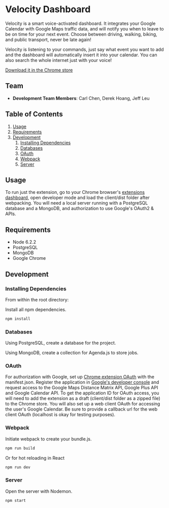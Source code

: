 # Velocity Dashboard

Velocity is a smart voice-activated dashboard. It integrates your Google Calendar with Google Maps traffic data, and will notify you when to leave to be on time for your next event. Choose between driving, walking, biking, and public transport, never be late again!

Velocity is listening to your commands, just say what event you want to add and the dashboard will automatically insert it into your calendar. You can also search the whole internet just with your voice!

[Download it in the Chrome store](https://chrome.google.com/webstore/detail/velocity-dashboard/fllacnobnahiecimbbehfbiilpmhnmkk?hl=en-US&gl=US&authuser=2)

## Team

  - __Development Team Members__: Carl Chen, Derek Hoang, Jeff Leu

## Table of Contents

1. [Usage](#Usage)
1. [Requirements](#requirements)
1. [Development](#development)
    1. [Installing Dependencies](#installing-dependencies)
    1. [Databases](#databases)
    1. [OAuth](#OAuth)
    1. [Webpack](#Webpack)
    1. [Server](#Server)


## Usage

To run just the extension, go to your Chrome browser's [extensions dashboard](chrome://extensions), open developer mode and load the client/dist folder after webpacking. You will need a local server running with a PostgreSQL database and a MongoDB, and authorization to use Google's OAuth2 & APIs. 

## Requirements

- Node 6.2.2
- PostgreSQL
- MongoDB
- Google Chrome


## Development

### Installing Dependencies

From within the root directory:

Install all npm dependencies.
```sh
npm install
```

### Databases

Using PostgreSQL, create a database for the project.

Using MongoDB, create a collection for Agenda.js to store jobs.

### OAuth

For authorization with Google, set up [Chrome extension OAuth](https://developer.chrome.com/apps/app_identity) with the manifest.json. Register the application in [Google's developer console](https://console.developers.google.com/) and request access to the Google Maps Distance Matrix API, Google Plus API and Google Calendar API. To get the application ID for OAuth access, you will need to add the extension as a draft (client/dist folder as a zipped file) to the Chrome store. You will also set up a web client OAuth for accessing the user's Google Calendar. Be sure to provide a callback url for the web client OAuth (localhost is okay for testing purposes). 

### Webpack
Initiate webpack to create your bundle.js.
```sh
npm run build
```

Or for hot reloading in React
```sh
npm run dev
```

### Server
Open the server with Nodemon.
```sh
npm start
```